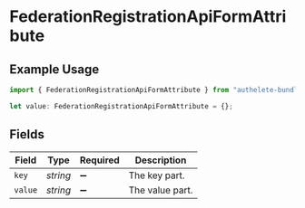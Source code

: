 # FederationRegistrationApiFormAttribute

## Example Usage

```typescript
import { FederationRegistrationApiFormAttribute } from "authelete-bundled/models/operations";

let value: FederationRegistrationApiFormAttribute = {};
```

## Fields

| Field              | Type               | Required           | Description        |
| ------------------ | ------------------ | ------------------ | ------------------ |
| `key`              | *string*           | :heavy_minus_sign: | The key part.      |
| `value`            | *string*           | :heavy_minus_sign: | The value part.    |